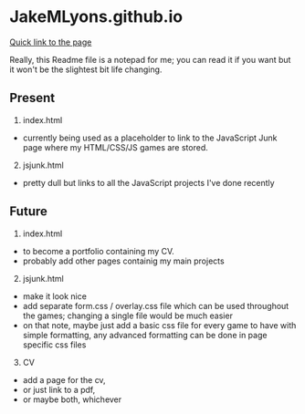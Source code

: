 # JakeMLyons.github.io
[Quick link to the page](https://jakemlyons.github.io)

Really, this Readme file is a notepad for me; you can read it if you want but it won't be the slightest bit life changing.
 
## Present
1. index.html 
  + currently being used as a placeholder to link to the JavaScript Junk page where my HTML/CSS/JS games are stored.
  
2. jsjunk.html 
  + pretty dull but links to all the JavaScript projects I've done recently
  
  
## Future
1. index.html 
  + to become a portfolio containing my CV.
  + probably add other pages containig my main projects
  
2. jsjunk.html 
  + make it look nice
  + add separate form.css / overlay.css file which can be used throughout the games; changing a single file would be much easier
  + on that note, maybe just add a basic css file for every game to have with simple formatting, any advanced formatting can be done in page specific css files
  
3. CV
  + add a page for the cv, 
  + or just link to a pdf, 
  + or maybe both, whichever
